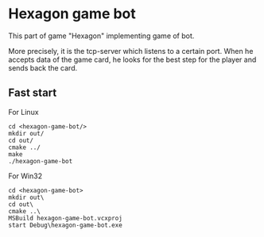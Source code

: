 # Hexagon game bot
This part of game "Hexagon" implementing game of bot.

More precisely, it is the tcp-server which listens to a certain port.
When he accepts data of the game card, he looks for the best step for the player and sends back the card.
## Fast start
 For Linux
```
cd <hexagon-game-bot/>
mkdir out/
cd out/
cmake ../
make
./hexagon-game-bot
```
 For Win32
```
cd <hexagon-game-bot>
mkdir out\
cd out\
cmake ..\
MSBuild hexagon-game-bot.vcxproj
start Debug\hexagon-game-bot.exe
```
